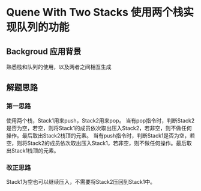# Quene With Two Stacks 使用两个栈实现队列的功能 

## Backgroud 应用背景
熟悉栈和队列的使用，以及两者之间相互生成

## 解题思路
### 第一思路
使用两个栈，Stack1用来push，Stack2用来pop。
当有pop指令时，判断Stack2是否为空，若空，则将Stack1的成员依次取出压入Stack2，若非空，则不做任何操作。最后取出Stack2栈顶的元素。
当有push指令时，判断Stack1是否为空，若空，则将Stack2的成员依次取出压入Stack1，若非空，则不做任何操作。最后取出Stack1栈顶的元素。

### 改正思路
Stack1为空也可以继续压入，不需要将Stack2压回到Stack1中。
